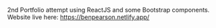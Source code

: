2nd Portfolio attempt using ReactJS and some Bootstrap components. 
Website live here: https://benpearson.netlify.app/